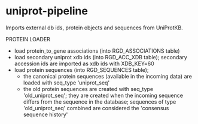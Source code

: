 # uniprot-pipeline
Imports external db ids, protein objects and sequences from UniProtKB.

PROTEIN LOADER

  - load protein_to_gene associations (into RGD_ASSOCIATIONS table)
  - load secondary uniprot xdb ids (into RGD_ACC_XDB table);
    secondary accession ids are imported as xdb ids with XDB_KEY=60
  - load protein sequences (into RGD_SEQUENCES table);
    * the canonical protein sequences (available in the incoming data)
    are loaded with seq_type 'uniprot_seq'
    * the old protein sequences are created with seq_type 'old_uniprot_seq';
    they are created when the incoming sequence differs from the sequence in the database;
    sequences of type 'old_uniprot_seq' combined are considered the 'consensus sequence history'
